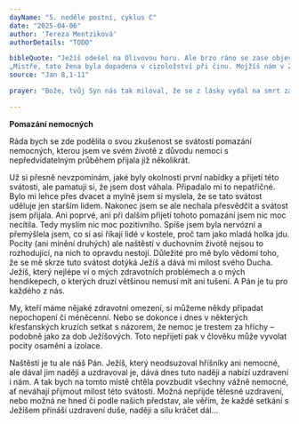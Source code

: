 ```yaml
---
dayName: "5. neděle postní, cyklus C"
date: "2025-04-06"
author: 'Tereza Mentziková'
authorDetails: "TODO"

bibleQuote: "Ježíš odešel na Olivovou horu. Ale brzo ráno se zase objevil v chrámě a všechen lid přicházel k němu. On se posadil a učil je. Tu k němu učitelé Zákona a farizeové přivedli ženu přistiženou při cizoložství. Postavili ji doprostřed a řekli mu:
„Mistře, tato žena byla dopadena v cizoložství při činu. Mojžíš nám v Zákoně nařídil takové ženy ukamenovat. Co říkáš ty?“ Tou otázkou ho chtěli přivést do úzkých, aby ho měli z čeho obžalovat. Ježíš se však sehnul a psal prstem na zem. Když na něj nepřestávali dotírat otázkami, vzpřímil se a řekl jim: „Kdo z vás je bez hříchu, ať po ní hodí kamenem první.“ A sehnul se opět a psal na zem. Když to uslyšeli, jeden za druhým se vytráceli, starší napřed, až zůstal on sám a žena před ním. Ježíš se vzpřímil a řekl jí: „Ženo, kam se poděli? Nikdo tě neodsoudil?“ Odpověděla: „Nikdo, Pane.“ Ježíš řekl: „Ani já tě neodsuzuji. Jdi a od nynějška už nehřeš!“"
source: "Jan 8,1-11"

prayer: "Bože, tvůj Syn nás tak miloval, že se z lásky vydal na smrt za spásu světa; dej nám svou milost, abychom i my milovali své bratry a zůstávali v tvé lásce. Skrze tvého Syna…"

---
```


**Pomazání nemocných**

Ráda bych se zde podělila o svou zkušenost se svátostí pomazání nemocných, kterou jsem ve svém životě z důvodu nemoci s nepředvídatelným průběhem přijala již několikrát.

Už si přesně nevzpomínám, jaké byly okolnosti první nabídky a přijetí této svátosti, ale pamatuji si, že jsem dost váhala. Připadalo mi to nepatřičné. Bylo mi lehce přes dvacet a mylně jsem si myslela, že se tato svátost uděluje jen starším lidem. Nakonec jsem se ale nechala přesvědčit a svátost jsem přijala. Ani poprvé, ani při dalším přijetí tohoto pomazání jsem nic moc necítila. Tedy myslím nic moc pozitivního. Spíše jsem byla nervózní a přemýšlela jsem, co si asi říkají lidé v kostele, proč tam jako mladá holka jdu. Pocity (ani mínění druhých) ale naštěstí v duchovním životě nejsou to rozhodující, na nich to opravdu nestojí. Důležité pro mě bylo vědomí toho, že se mě skrze tuto svátost dotýká Ježíš a dává mi milost svého Ducha. Ježíš, který nejlépe ví o mých zdravotních problémech a o mých hendikepech, o kterých druzí většinou nemusí mít ani tušení. A Pán je tu pro každého z nás.

My, kteří máme nějaké zdravotní omezení, si můžeme někdy připadat nepochopení či méněcenní. Nebo se dokonce i dnes v některých křesťanských kruzích setkat s názorem, že nemoc je trestem za hříchy – podobně jako za dob Ježíšových. Toto nepřijetí pak v člověku může vyvolat pocity osamění a izolace.

Naštěstí je tu ale náš Pán. Ježíš, který neodsuzoval hříšníky ani nemocné, ale dával jim naději a uzdravoval je, dává dnes tuto naději a nabízí uzdravení i nám. A tak bych na tomto místě chtěla povzbudit všechny vážně nemocné, ať neváhají přijmout milost této svátosti. Možná nepřijde tělesné uzdravení, nebo možná ne hned či podle našich představ, ale věřím, že každé setkání s Ježíšem přináší uzdravení duše, naději a sílu kráčet dál…

